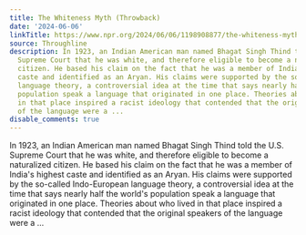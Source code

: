 ```yaml
---
title: The Whiteness Myth (Throwback)
date: '2024-06-06'
linkTitle: https://www.npr.org/2024/06/06/1198908877/the-whiteness-myth-throwback
source: Throughline
description: In 1923, an Indian American man named Bhagat Singh Thind told the U.S.
  Supreme Court that he was white, and therefore eligible to become a naturalized
  citizen. He based his claim on the fact that he was a member of India's highest
  caste and identified as an Aryan. His claims were supported by the so-called Indo-European
  language theory, a controversial idea at the time that says nearly half the world's
  population speak a language that originated in one place. Theories about who lived
  in that place inspired a racist ideology that contended that the original speakers
  of the language were a ...
disable_comments: true
---
```

In 1923, an Indian American man named Bhagat Singh Thind told the U.S. Supreme Court that he was white, and therefore eligible to become a naturalized citizen. He based his claim on the fact that he was a member of India's highest caste and identified as an Aryan. His claims were supported by the so-called Indo-European language theory, a controversial idea at the time that says nearly half the world's population speak a language that originated in one place. Theories about who lived in that place inspired a racist ideology that contended that the original speakers of the language were a ...